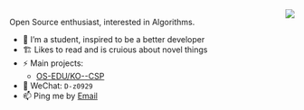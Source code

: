 <img align="right" src="https://github-readme-stats.vercel.app/api?username=glyco99&&show_icons=true&icon_color=ad0d52&text_color=24292e&bg_color=ffffff&hide_title=true%22" />

Open Source enthusiast, interested in Algorithms.

- 🌱 I’m a student, inspired to be a better developer
- 🏗  Likes to read and is cruious about novel things
- ⚡ Main projects: 
  - [OS-EDU/KO--CSP](https://github.com/OS-EDU/KO--CSP) 
- 💬 WeChat: `D-z0929`
- 📫 Ping me by [Email](mailto:m_gaoxd@foxmail.com) 
